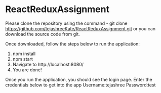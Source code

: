 # ReactReduxAssignment
Please clone the repository using the command -
git clone https://github.com/tejashreeKate/ReactReduxAssignment.git 
or you can download the source code from git.

Once downloaded, follow the steps below to run the application:
1. npm install
2. npm start
3. Navigate to http://localhost:8080/
4. You are done!

Once you run the application, you should see the login page.
Enter the credentials below to get into the app 
Username:tejashree
Password:test
